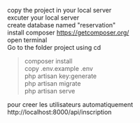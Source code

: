 copy the project in your local server <br>
excuter your local server  <br>
create database named "reservation"  <br>
install composer https://getcomposer.org/  <br>
open terminal   <br>
Go to the folder project using cd  <br>
> composer install  <br>
> copy .env.example .env  <br>
> php artisan key:generate  <br>
> php artisan migrate  <br>
> php artisan serve  <br>

pour creer les utilisateurs automatiquement  <br>
http://localhost:8000/api/inscription  <br>
